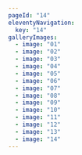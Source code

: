```yaml
---
pageId: "14"
eleventyNavigation:
  key: "14"
galleryImages:
  - image: "01"
  - image: "02"
  - image: "03"
  - image: "04"
  - image: "05"
  - image: "06"
  - image: "07"
  - image: "08"
  - image: "09"
  - image: "10"
  - image: "11"
  - image: "12"
  - image: "13"
  - image: "14"
---
```


